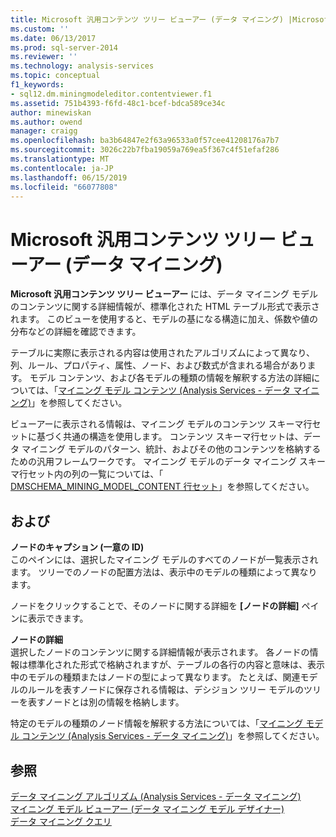 ```yaml
---
title: Microsoft 汎用コンテンツ ツリー ビューアー (データ マイニング) |Microsoft Docs
ms.custom: ''
ms.date: 06/13/2017
ms.prod: sql-server-2014
ms.reviewer: ''
ms.technology: analysis-services
ms.topic: conceptual
f1_keywords:
- sql12.dm.miningmodeleditor.contentviewer.f1
ms.assetid: 751b4393-f6fd-48c1-bcef-bdca589ce34c
author: minewiskan
ms.author: owend
manager: craigg
ms.openlocfilehash: ba3b64847e2f63a96533a0f57cee41208176a7b7
ms.sourcegitcommit: 3026c22b7fba19059a769ea5f367c4f51efaf286
ms.translationtype: MT
ms.contentlocale: ja-JP
ms.lasthandoff: 06/15/2019
ms.locfileid: "66077808"
---
```

# <a name="microsoft-generic-content-tree-viewer-data-mining"></a>Microsoft 汎用コンテンツ ツリー ビューアー (データ マイニング)
  **Microsoft 汎用コンテンツ ツリー ビューアー** には、データ マイニング モデルのコンテンツに関する詳細情報が、標準化された HTML テーブル形式で表示されます。 このビューを使用すると、モデルの基になる構造に加え、係数や値の分布などの詳細を確認できます。  
  
 テーブルに実際に表示される内容は使用されたアルゴリズムによって異なり、列、ルール、プロパティ、属性、ノード、および数式が含まれる場合があります。 モデル コンテンツ、および各モデルの種類の情報を解釈する方法の詳細については、「[マイニング モデル コンテンツ (Analysis Services - データ マイニング)](data-mining/mining-model-content-analysis-services-data-mining.md)」を参照してください。  
  
 ビューアーに表示される情報は、マイニング モデルのコンテンツ スキーマ行セットに基づく共通の構造を使用します。 コンテンツ スキーマ行セットは、データ マイニング モデルのパターン、統計、およびその他のコンテンツを格納するための汎用フレームワークです。 マイニング モデルのデータ マイニング スキーマ行セット内の列の一覧については、「 [DMSCHEMA_MINING_MODEL_CONTENT 行セット](https://docs.microsoft.com/bi-reference/schema-rowsets/data-mining/dmschema-mining-model-content-rowset)」を参照してください。  
  
## <a name="options"></a>および  
 **ノードのキャプション (一意の ID)**  
 このペインには、選択したマイニング モデルのすべてのノードが一覧表示されます。 ツリーでのノードの配置方法は、表示中のモデルの種類によって異なります。  
  
 ノードをクリックすることで、そのノードに関する詳細を **[ノードの詳細]** ペインに表示できます。  
  
 **ノードの詳細**  
 選択したノードのコンテンツに関する詳細情報が表示されます。 各ノードの情報は標準化された形式で格納されますが、テーブルの各行の内容と意味は、表示中のモデルの種類またはノードの型によって異なります。 たとえば、関連モデルのルールを表すノードに保存される情報は、デシジョン ツリー モデルのツリーを表すノードとは別の情報を格納します。  
  
 特定のモデルの種類のノード情報を解釈する方法については、「[マイニング モデル コンテンツ (Analysis Services - データ マイニング)](data-mining/mining-model-content-analysis-services-data-mining.md)」を参照してください。  
  
## <a name="see-also"></a>参照  
 [データ マイニング アルゴリズム &#40;Analysis Services - データ マイニング&#41;](data-mining/data-mining-algorithms-analysis-services-data-mining.md)   
 [マイニング モデル ビューアー (データ マイニング モデル デザイナー)](mining-model-viewers-data-mining-model-designer.md)   
 [データ マイニング クエリ](data-mining/data-mining-queries.md)  
  
  
